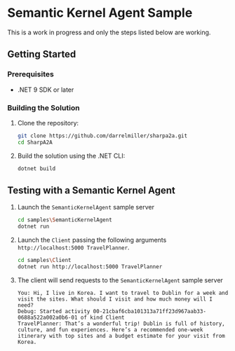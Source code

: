 # Semantic Kernel Agent Sample
This is a work in progress and only the steps listed below are working.

## Getting Started

### Prerequisites

*   .NET 9 SDK or later

### Building the Solution

1.  Clone the repository:
    ```bash
    git clone https://github.com/darrelmiller/sharpa2a.git
    cd SharpA2A
    ```
2.  Build the solution using the .NET CLI:
    ```bash
    dotnet build
    ```

## Testing with a Semantic Kernel Agent

1. Launch the `SemanticKernelAgent` sample server
    ```bash
    cd samples\SemanticKernelAgent
    dotnet run
    ```
2. Launch the `Client` passing the following arguments `http://localhost:5000 TravelPlanner`.
    ```bash
    cd samples\Client
    dotnet run http://localhost:5000 TravelPlanner
    ```
3. The client will send requests to the `SemanticKernelAgent` sample server
    ```
    You: Hi, I live in Korea. I want to travel to Dublin for a week and visit the sites. What should I visit and how much money will I need?
    Debug: Started activity 00-21cbaf6cba101313a71ff23d967aab33-0688a522a002a0b6-01 of kind Client
    TravelPlanner: That’s a wonderful trip! Dublin is full of history, culture, and fun experiences. Here’s a recommended one-week itinerary with top sites and a budget estimate for your visit from Korea.
    ```
